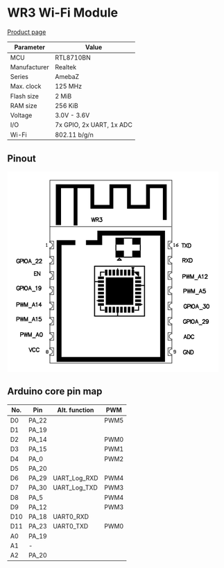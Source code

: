 # WR3 Wi-Fi Module

[Product page](https://developer.tuya.com/en/docs/iot/wifiwr1module?id=K9605tc0k90t3)

Parameter    | Value
-------------|-------------------------
MCU          | RTL8710BN
Manufacturer | Realtek
Series       | AmebaZ
Max. clock   | 125 MHz
Flash size   | 2 MiB
RAM size     | 256 KiB
Voltage      | 3.0V - 3.6V
I/O          | 7x GPIO, 2x UART, 1x ADC
Wi-Fi        | 802.11 b/g/n

## Pinout

![image](pinout.png)

## Arduino core pin map

No. | Pin   | Alt. function | PWM
----|-------|---------------|-----
D0  | PA_22 |               | PWM5
D1  | PA_19 |               |
D2  | PA_14 |               | PWM0
D3  | PA_15 |               | PWM1
D4  | PA_0  |               | PWM2
D5  | PA_20 |               |
D6  | PA_29 | UART_Log_RXD  | PWM4
D7  | PA_30 | UART_Log_TXD  | PWM3
D8  | PA_5  |               | PWM4
D9  | PA_12 |               | PWM3
D10 | PA_18 | UART0_RXD     |
D11 | PA_23 | UART0_TXD     | PWM0
A0  | PA_19 |               |
A1  | -     |               |
A2  | PA_20 |               |
